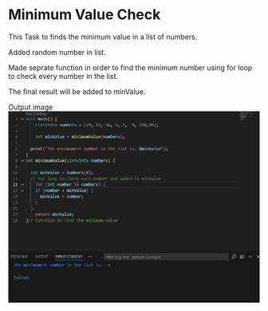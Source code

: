 # Minimum Value Check
This Task to finds the minimum value in a list of numbers.

Added random number in list.

Made seprate function in order to find the minimum number using for loop to check every number in the list.

The final result will be added to minValue.

Output image
![alt text](image.png)